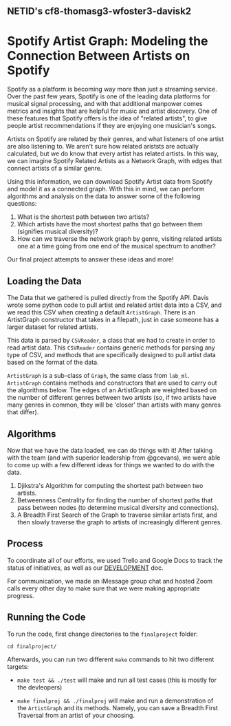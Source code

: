 ## NETID's cf8-thomasg3-wfoster3-davisk2

# Spotify Artist Graph: Modeling the Connection Between Artists on Spotify

Spotify as a platform is becoming way more than just a streaming service. Over the past few years, Spotify
is one of the leading data platforms for musical signal processing, and with that additional manpower comes metrics
and insights that are helpful for music and artist discovery. One of these features that Spotify offers is the idea of
"related artists", to give people artist recommendations if they are enjoying one musician's songs.

Artists on Spotify are related by their genres, and what listeners of one artist are also listening to. We aren't sure how
related ariststs are actually calculated, but we do know that every artist has related artists. In this way, we can imagine
Spotify Related Artists as a Network Graph, with edges that connect artists of a similar genre.

Using this information, we can download Spotify Artist data from Spotify and model it as a connected graph. With this in mind, we can
perform algorithms and analysis on the data to answer some of the following questions:

1. What is the shortest path between two artists?
2. Which artists have the most shortest paths that go between them (signifies musical diversity)?
3. How can we traverse the network graph by genre, visiting related artists one at a time going from one end of the musical spectrum to another?

Our final project attempts to answer these ideas and more!

## Loading the Data
The Data that we gathered is pulled directly from the Spotify API. Davis wrote some python code to pull artist and related artist data into a CSV,
and we read this CSV when creating a default `ArtistGraph`. There is an ArtistGraph constructor that takes in a filepath, just in case someone has
a larger dataset for related artists.

This data is parsed by `CSVReader`, a class that we had to create in order to read artist data. This `CSVReader` contains generic methods for parsing any type of CSV,
and methods that are specifically designed to pull artist data based on the format of the data.

`ArtistGraph` is a sub-class of `Graph`, the same class from `lab_ml`. `ArtistGraph` contains methods and constructors that are used to carry out the algorithms below.
The edges of an ArtistGraph are weighted based on the number of different genres between two artists (so, if two artists have many genres in common, they will be 'closer' than
artists with many genres that differ).

## Algorithms
Now that we have the data loaded, we can do things with it! After talking with the team (and with superior leadership from @gcevans), we were able to come up with a few different
ideas for things we wanted to do with the data.

1. Djikstra's Algorithm for computing the shortest path between two artists.
2. Betweenness Centrality for finding the number of shortest paths that pass between nodes (to determine musical diversity and connections).
3. A Breadth First Search of the Graph to traverse similar artists first, and then slowly traverse the graph to artists of increasingly different genres.

## Process
To coordinate all of our efforts, we used Trello and Google Docs to track the status of initiatives, as well as our [DEVELOPMENT](https://github-dev.cs.illinois.edu/cs225-fa20/cf8-thomasg3-wfoster3-davisk2/blob/master/DEVELOPMENT.md) doc.

For communication, we made an iMessage group chat and hosted Zoom calls every other day to make sure that we were making appropriate progress.

## Running the Code
To run the code, first change directories to the `finalproject` folder:

`cd finalproject/`

Afterwards, you can run two different `make` commands to hit two different targets:

- `make test && ./test` will make and run all test cases (this is mostly for the devleopers)

- `make finalproj && ./finalproj` will make and run a demonstration of the `ArtistGraph` and its methods. Namely, you can save a Breadth First Traversal from an artist of your choosing.
